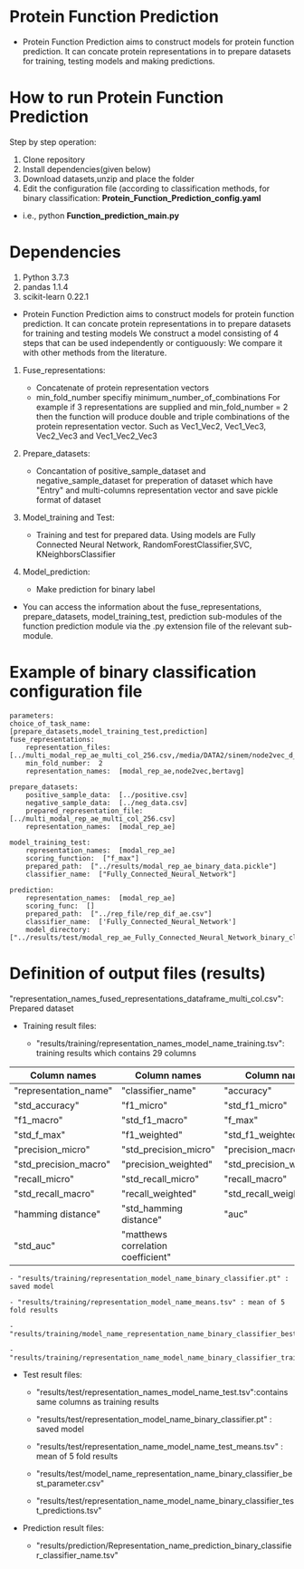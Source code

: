 # Protein Function Prediction

- Protein Function Prediction aims to construct models for protein function prediction. It can concate protein representations in to prepare datasets  for training, testing models and making predictions.


# How to run Protein Function Prediction


Step by step operation:
  1. Clone repository
  2. Install dependencies(given below)
  3. Download datasets,unzip and place the folder
  4. Edit the configuration file (according to classification methods, for binary classification: **Protein_Function_Prediction_config.yaml** 
- i.e., python **Function_prediction_main.py**

# Dependencies
 1.	Python 3.7.3
 2.	pandas 1.1.4
 3.	scikit-learn 0.22.1
 

- Protein Function Prediction aims to construct models for protein function prediction. It can concate protein representations in to prepare datasets  for training and testing models
We construct a model consisting of  4 steps that can be used independently or contiguously:
We compare it with  other methods from the literature.
 1. Fuse_representations:
    - Concatenate of protein representation vectors
    -  min_fold_number specifiy  minimum_number_of_combinations For example if 3 representations are supplied and min_fold_number = 2
    then the function will produce double and triple combinations of the protein representation vector.
        Such as Vec1_Vec2, Vec1_Vec3, Vec2_Vec3 and Vec1_Vec2_Vec3
 2. Prepare_datasets:
    - Concantation of positive_sample_dataset and negative_sample_dataset for preperation of dataset which have "Entry" and multi-columns representation vector and  save pickle format of dataset   

 3. Model_training and Test:
    - Training and test for prepared data. Using models are Fully Connected Neural Network, RandomForestClassifier,SVC, KNeighborsClassifier
 6. Model_prediction:
    - Make prediction for binary label

- You can access the information about the fuse_representations, prepare_datasets, model_training_test, prediction sub-modules of the function prediction module via the .py extension file of the relevant sub-module.
# Example of binary classification configuration file 

    parameters:
    choice_of_task_name:  [prepare_datasets,model_training_test,prediction]
    fuse_representations:
        representation_files: [../multi_modal_rep_ae_multi_col_256.csv,/media/DATA2/sinem/node2vec_d_50_p_0.5_q_0.25_multi_col.csv]
        min_fold_number:  2
        representation_names:  [modal_rep_ae,node2vec,bertavg]     
        
    prepare_datasets:  
        positive_sample_data:  [../positive.csv]
        negative_sample_data:  [../neg_data.csv]
        prepared_representation_file:  [../multi_modal_rep_ae_multi_col_256.csv] 
        representation_names:  [modal_rep_ae] 
    
    model_training_test:
        representation_names:  [modal_rep_ae]
        scoring_function:  ["f_max"]  
        prepared_path:  ["../results/modal_rep_ae_binary_data.pickle"]
        classifier_name:  ["Fully_Connected_Neural_Network"] 
   
    prediction:
        representation_names:  [modal_rep_ae]
        scoring_func:  [] 
        prepared_path:  ["../rep_file/rep_dif_ae.csv"]
        classifier_name:  ['Fully_Connected_Neural_Network']         
        model_directory:  ["../results/test/modal_rep_ae_Fully_Connected_Neural_Network_binary_classifier.pt"] 
        

        
# Definition of output files (results)

"representation_names_fused_representations_dataframe_multi_col.csv": Prepared dataset

- Training result files:

   - "results/training/representation_names_model_name_training.tsv": training results which contains 29 columns

| Column names | Column names | Column names |
| ------------- | ------------- | ------------- |
|  "representation_name"  | "classifier_name"  | "accuracy" |
|  "std_accuracy"  | "f1_micro"  |  "std_f1_micro" |
|   "f1_macro"  | "std_f1_macro"  | "f_max" |
|  "std_f_max"  | "f1_weighted"  | "std_f1_weighted" |
|  "precision_micro"  | "std_precision_micro"  | "precision_macro" |
|  "std_precision_macro"  | "precision_weighted" |  "std_precision_weighted" |
|  "recall_micro" | "std_recall_micro"  | "recall_macro" |
|   "std_recall_macro"  | "recall_weighted"  | "std_recall_weighted" |
| "hamming distance"  | "std_hamming distance"  | "auc" |
|  "std_auc"  | "matthews correlation coefficient" |  |
   
  
    - "results/training/representation_model_name_binary_classifier.pt" : saved model

    - "results/training/representation_model_name_means.tsv" : mean of 5 fold results

    - "results/training/model_name_representation_name_binary_classifier_best_parameter.csv"

    - "results/training/representation_name_model_name_binary_classifier_training_predictions.tsv"


- Test result files:

   - "results/test/representation_names_model_name_test.tsv":contains same columns as training results

    - "results/test/representation_model_name_binary_classifier.pt" : saved model

    - "results/test/representation_name_model_name_test_means.tsv" : mean of 5 fold results

    - "results/test/model_name_representation_name_binary_classifier_best_parameter.csv"

    - "results/test/representation_name_model_name_binary_classifier_test_predictions.tsv"
 - Prediction result files:
   - "results/prediction/Representation_name_prediction_binary_classifier_classifier_name.tsv"

